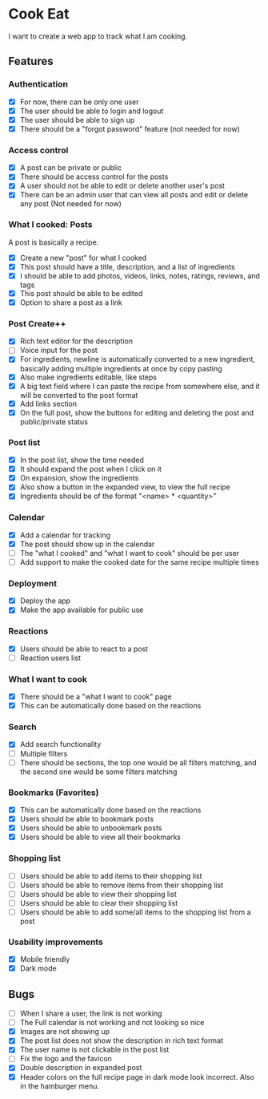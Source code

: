 # Cook Eat

I want to create a web app to track what I am cooking.

## Features

### Authentication

- [x] For now, there can be only one user
- [x] The user should be able to login and logout
- [x] The user should be able to sign up
- [x] There should be a "forgot password" feature (not needed for now)

### Access control

- [x] A post can be private or public
- [x] There should be access control for the posts
- [x] A user should not be able to edit or delete another user's post
- [x] There can be an admin user that can view all posts and edit or delete any post (Not needed for now)

### What I cooked: Posts

A post is basically a recipe.

- [x] Create a new "post" for what I cooked
- [x] This post should have a title, description, and a list of ingredients
- [x] I should be able to add photos, videos, links, notes, ratings, reviews, and tags
- [x] This post should be able to be edited
- [x] Option to share a post as a link

### Post Create++

- [x] Rich text editor for the description
- [ ] Voice input for the post
- [x] For ingredients, newline is automatically converted to a new ingredient, basically adding multiple ingredients at once by copy pasting
- [x] Also make ingredients editable, like steps
- [x] A big text field where I can paste the recipe from somewhere else, and it will be converted to the post format
- [x] Add links section
- [x] On the full post, show the buttons for editing and deleting the post and public/private status

### Post list

- [x] In the post list, show the time needed
- [x] It should expand the post when I click on it
- [x] On expansion, show the ingredients
- [x] Also show a button in the expanded view, to view the full recipe
- [x] Ingredients should be of the format "\<name> * \<quantity>"

### Calendar

- [x] Add a calendar for tracking
- [x] The post should show up in the calendar
- [ ] The "what I cooked" and "what I want to cook" should be per user
- [ ] Add support to make the cooked date for the same recipe multiple times

### Deployment

- [x] Deploy the app
- [x] Make the app available for public use

### Reactions

- [x] Users should be able to react to a post
- [ ] Reaction users list

### What I want to cook

- [x] There should be a "what I want to cook" page
- [x] This can be automatically done based on the reactions

### Search

- [x] Add search functionality
- [ ] Multiple filters
- [ ] There should be sections, the top one would be all filters matching, and the second one would be some filters matching

### Bookmarks (Favorites)

- [x] This can be automatically done based on the reactions
- [x] Users should be able to bookmark posts
- [x] Users should be able to unbookmark posts
- [x] Users should be able to view all their bookmarks

### Shopping list

- [ ] Users should be able to add items to their shopping list
- [ ] Users should be able to remove items from their shopping list
- [ ] Users should be able to view their shopping list
- [ ] Users should be able to clear their shopping list
- [ ] Users should be able to add some/all items to the shopping list from a post

### Usability improvements

- [x] Mobile friendly
- [x] Dark mode

## Bugs

- [ ] When I share a user, the link is not working
- [ ] The Full calendar is not working and not looking so nice
- [x] Images are not showing up
- [x] The post list does not show the description in rich text format
- [x] The user name is not clickable in the post list
- [ ] Fix the logo and the favicon
- [x] Double description in expanded post
- [x] Header colors on the full recipe page in dark mode look incorrect. Also in the hamburger menu.
